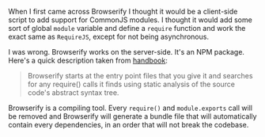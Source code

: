 When I first came across Browserify I thought it would be a client-side script to add support for CommonJS modules. I thought it would add some sort of global `module` variable
and define a `require` function and work the exact same as `RequireJS`, except for not being asynchronous.

I was wrong. Browserify works on the server-side. It's an NPM package. Here's a quick description taken from [handbook](https://github.com/substack/browserify-handbook):

> Browserify starts at the entry point files that you give it and searches for any require() calls it finds using static analysis of the source code's abstract syntax tree.

Browserify is a compiling tool. Every `require()` and `module.exports` call will be removed and Browserify will generate a bundle file that will automatically contain every dependencies, in
an order that will not break the codebase.